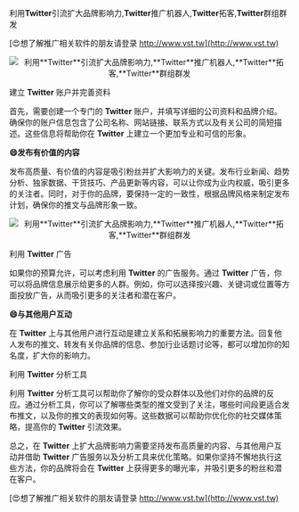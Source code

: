 利用**Twitter**引流扩大品牌影响力,**Twitter**推广机器人,**Twitter**拓客,**Twitter**群组群发

[😍想了解推广相关软件的朋友请登录 http://www.vst.tw](http://www.vst.tw)

 <center><img src="https://vst.tw/MP4/tuiguang/png/3.png" alt="利用**Twitter**引流扩大品牌影响力,**Twitter**推广机器人,**Twitter**拓客,**Twitter**群组群发"></center>

建立 **Twitter** 账户并完善资料

首先，需要创建一个专门的 **Twitter** 账户，并填写详细的公司资料和品牌介绍。确保你的账户信息包含了公司名称、网站链接、联系方式以及有关公司的简短描述。这些信息将帮助你在 **Twitter** 上建立一个更加专业和可信的形象。

**😄发布有价值的内容**

发布高质量、有价值的内容是吸引粉丝并扩大影响力的关键。发布行业新闻、趋势分析、独家数据、干货技巧、产品更新等内容，可以让你成为业内权威，吸引更多的关注者。同时，对于你的品牌，要保持一定的一致性，根据品牌风格来制定发布计划，确保你的推文与品牌形象一致。

 <center><img src="https://vst.tw/MP4/tuiguang/png/6.png" alt="利用**Twitter**引流扩大品牌影响力,**Twitter**推广机器人,**Twitter**拓客,**Twitter**群组群发"></center>

利用 **Twitter** 广告

如果你的预算允许，可以考虑利用 **Twitter** 的广告服务。通过 **Twitter** 广告，你可以将品牌信息展示给更多的人群。例如，你可以选择按兴趣、关键词或位置等方面投放广告，从而吸引更多的关注者和潜在客户。

**😄与其他用户互动**

在 **Twitter** 上与其他用户进行互动是建立关系和拓展影响力的重要方法。回复他人发布的推文、转发有关你品牌的信息、参加行业话题讨论等，都可以增加你的知名度，扩大你的影响力。

利用 **Twitter** 分析工具

利用 **Twitter** 分析工具可以帮助你了解你的受众群体以及他们对你的品牌的反应。通过分析工具，你可以了解哪些类型的推文受到了关注，哪些时间段更适合发布推文，以及你的推文的表现如何等。这些数据可以帮助你优化你的社交媒体策略，提高你的 **Twitter** 引流效果。

总之，在 **Twitter** 上扩大品牌影响力需要坚持发布高质量的内容、与其他用户互动并借助 **Twitter** 广告服务以及分析工具来优化策略。如果你坚持不懈地执行这些方法，你的品牌将会在 **Twitter** 上获得更多的曝光率，并吸引更多的粉丝和潜在客户。

[😍想了解推广相关软件的朋友请登录 http://www.vst.tw](http://www.vst.tw)



